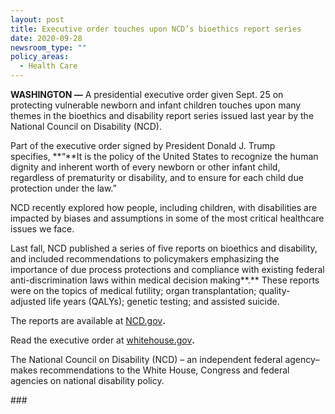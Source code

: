 ```yaml
---
layout: post
title: Executive order touches upon NCD’s bioethics report series
date: 2020-09-28
newsroom_type: ""
policy_areas:
  - Health Care
---
```

**WASHINGTON —** A presidential executive order given Sept. 25 on protecting vulnerable newborn and infant children touches upon many themes in the bioethics and disability report series issued last year by the National Council on Disability (NCD).

Part of the executive order signed by President Donald J. Trump specifies, **“**It is the policy of the United States to recognize the human dignity and inherent worth of every newborn or other infant child, regardless of prematurity or disability, and to ensure for each child due protection under the law.”

NCD recently explored how people, including children, with disabilities are impacted by biases and assumptions in some of the most critical healthcare issues we face.

Last fall, NCD published a series of five reports on bioethics and disability, and included recommendations to policymakers emphasizing the importance of due process protections and compliance with existing federal anti-discrimination laws within medical decision making**.** These reports were on the topics of medical futility; organ transplantation; quality-adjusted life years (QALYs); genetic testing; and assisted suicide.

The reports are available at [NCD.gov](https://ncd.gov/publications/2019/bioethics-report-series)**.**

Read the executive order at [whitehouse.gov](https://www.whitehouse.gov/presidential-actions/executive-order-protecting-vulnerable-newborn-infant-children/)**.**

The National Council on Disability (NCD) – an independent federal agency– makes recommendations to the White House, Congress and federal agencies on national disability policy.

\###